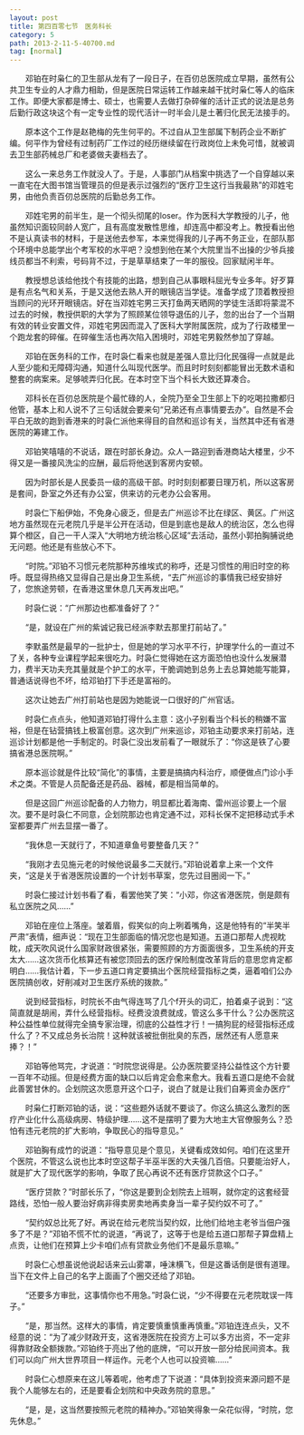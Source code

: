 ```yaml
---
layout: post
title: 第四百零七节　医务科长
category: 5
path: 2013-2-11-5-40700.md
tag: [normal]
---
```


　　邓铂在时枭仁的卫生部从龙有了一段日子，在百仞总医院成立早期，虽然有公共卫生专业的人才鼎力相助，但是医院日常运转工作越来越干扰时枭仁等人的临床工作。即便大家都是博士、硕士，也需要人去做打杂碎催的活计正式的说法是总务后勤行政这块这个有一定专业性的现代活计一时半会儿是土著归化民无法接手的。

　　原本这个工作是赵艳梅的先生何平的。不过自从卫生部属下制药企业不断扩编。何平作为曾经有过制药厂工作过的经历继续留在行政岗位上未免可惜，就被调去卫生部药械总厂和老婆做夫妻档去了。

　　这么一来总务工作就没人了。于是，人事部门从档案中挑选了一个自穿越以来一直宅在大图书馆当管理员的但是表示过强烈的“医疗卫生这行当我最熟”的邓姓宅男，由他负责百仞总医院的后勤总务工作。

　　邓姓宅男的前半生，是一个彻头彻尾的loser。作为医科大学教授的儿子，他虽然知识面较同龄人宽广，且有高度发散性思维，却连高中都没考上。教授看出他不是认真读书的材料，于是送他去参军，本来觉得我的儿子再不务正业，在部队那个环境中总能学出个考军校的水平吧？没想到他在某个大院里当不出操的少爷兵接线员都当不利索，号码背不过，于是草草结束了一年的服役。回家赋闲半年。

　　教授想总该给他找个有技能的出路，想到自己从事眼科屈光专业多年。好歹算是有点名气和关系，于是又送他去熟人开的眼镜店当学徒。准备学成了顶着教授担当顾问的光环开眼镜店。好在当邓姓宅男三天打鱼两天晒网的学徒生活即将蒙混不过去的时候，教授供职的大学为了照顾某位领导退伍的儿子，忽的出台了一个当期有效的转业安置文件，邓姓宅男因而混入了医科大学附属医院，成为了行政楼里一个跑龙套的碎催。在碎催生活也再次陷入困境时，邓姓宅男毅然参加了穿越。

　　邓铂在医务科的工作，在时袅仁看来也就是差强人意比归化民强得一点就是此人至少能和无障碍沟通，知道什么叫现代医学。而且时时刻刻都能冒出无数术语和整套的病案来。足够唬弄归化民。在本时空下当个科长大致还算凑合。

　　邓科长在百仞总医院是个最忙碌的人，全院乃至全卫生部上下的吃喝拉撒都归他管，基本上和人说不了三句话就会要来句“兄弟还有点事情要去办”。自然是不会平白无故的跑到香港来的时袅仁派他来得目的自然和巡诊有关，当然其中还有省港医院的筹建工作。

　　邓铂笑嘻嘻的不说话，跟在时部长身边。众人一路迎到香港商站大楼里，少不得又是一番接风洗尘的应酬，最后将他送到客房内安顿。

　　因为时部长是人民委员一级的高级干部。时时刻刻都要日理万机，所以这客房是套间，卧室之外还有办公室，供来访的元老办公会客用。

　　时袅仁下船伊始，不免身心疲乏，但是去广州巡诊不比在绿区、黄区。广州这地方虽然现在元老院几乎是半公开在活动，但是到底也是敌人的统治区，怎么也得算个橙区，自己一干人深入“大明地方统治核心区域”去活动，虽然小郭拍胸脯说绝无问题。他还是有些放心不下。

　　“时院。”邓铂不习惯元老院那种苏维埃式的称呼，还是习惯性的用旧时空的称呼。既显得热络又显得自己是出身卫生系统，“去广州巡诊的事情我已经安排好了，您旅途劳顿，在香港这里休息几天再发出吧。”

　　时袅仁说：“广州那边也都准备好了？”

　　“是，就设在广州的紫诚记我已经派李默去那里打前站了。”

　　李默虽然是最早的一批护士，但是她的学习水平不行，护理学什么的一直过不了关，各种专业课程学起来很吃力。时袅仁觉得她在这方面恐怕也没什么发展潜力，费半天功夫充其量就是个护工的水平，干脆调她到总务上去总算她能写能算，普通话说得也不坏，给邓铂打下手还是富裕的。

　　这次让她去广州打前站也是因为她能说一口很好的广州官话。

　　时袅仁点点头，他知道邓铂打得什么主意：这小子别看当个科长的稍嫌不富裕，但是在钻营搞钱上极富创意。这次到广州来巡诊，邓铂主动要求来打前站，连巡诊计划都是他一手制定的。时袅仁没出发前看了一眼就乐了：“你这是铁了心要搞省港总医院啊。”

　　原本巡诊就是件比较“简化”的事情，主要是搞搞内科治疗，顺便做点门诊小手术之类。不管是人员配备还是药品、器械，都是相当简单的。

　　但是这回广州巡诊配备的人力物力，明显都比着海南、雷州巡诊要上一个层次。要不是时袅仁不同意，企划院那边也肯定通不过，邓科长保不定把移动式手术室都要弄广州去显摆一番了。

　　“我休息一天就行了，不知道章鱼号要整备几天？”

　　“我刚才去见施元老的时候他说最多二天就行。”邓铂说着拿上来一个文件夹，“这是关于省港医院设置的一个计划书草案，您先过目圈阅一下。”

　　时袅仁接过计划书看了看，看罢他笑了笑：“小邓，你这省港医院，倒是颇有私立医院之风……”

　　邓铂在座位上落座。皱着眉，假笑似的向上咧着嘴角，这是他特有的“半笑半严肃”表情，细声说：“现在卫生部面临的情况您也是知道。五道口那帮人虎视眈眈，成天吹风说什么国家财政很紧张，需要照顾的方方面面很多，卫生系统的开支太大……这次货币化核算还有被您顶回去的医疗保险制度改革背后的意思您肯定都明白……我估计着，下一步五道口肯定要搞出个医院经营指标之类，逼着咱们公办医院搞创收，好削减对卫生医疗系统的拨款。”

　　说到经营指标，时院长不由气得连骂了几个f开头的词汇，拍着桌子说到：“这简直就是胡闹，弄什么经营指标。经费没浪费就成，管这么多干什么？公办医院这种公益性单位就得完全搞专家治理，彻底的公益性才行！一搞狗屁的经营指标还成什么了？不又成总务长治院！这种就该被批倒批臭的东西，居然还有人愿意来捧？！”

　　邓铂等他骂完，才说道：“时院您说得是。公办医院要坚持公益性这个方针要一百年不动摇。但是经费方面的缺口以后肯定会愈来愈大。我看五道口是绝不会就此善罢甘休的。企划院这次愿意开这个口子，说白了就是让我们自筹资金办医疗”

　　时枭仁打断邓铂的话，说：“这些题外话就不要谈了。你这么搞这么激烈的医疗产业化什么高级病房、特级护理……这不是摆明了要为大地主大官僚服务么？恐怕有违元老院的扩大影响，争取民心的指导意见。”

　　邓铂胸有成竹的说道：“指导意见是个意见，关键看成效如何。咱们在这里开个医院，不管这么说也比本时空这帮子半巫半医的大夫强几百倍。只要能治好人，就是扩大了现代医学的影响，争取了民心再说不还有医疗贷款这个口子。”

　　“医疗贷款？”时部长乐了，“你这是要到企划院去上班啊，就你定的这套经营路线，恐怕一般人要治好病非得卖房卖地再卖身当一辈子契约奴不可了。”

　　“契约奴总比死了好。再说在给元老院当契约奴，比他们给地主老爷当佃户强多了不是？”邓铂不慌不忙的说道，“再说了，这等于也是给五道口那帮子算盘精上点贡，让他们在预算上少卡咱们点有贷款业务他们不是最乐意嘛。”

　　时袅仁心想虽说他说起话来云山雾罩，唾沫横飞，但是这番话倒是很有道理。当下在文件上自己的名字上面画了个圈交还给了邓铂。

　　“还要多方审批，这事情你也不用急。”时袅仁说，“少不得要在元老院耽误一阵子。”

　　“是，那当然。这样大的事情，肯定要慎重慎重再慎重。”邓铂连连点头，又不经意的说：“为了减少财政开支，这省港医院在投资方上可以多方出资，不一定非得靠财政全额拨款。”邓铂终于亮出了他的底牌，“可以开放一部分给民间资本。我们可以向广州大世界项目一样运作。元老个人也可以投资嘛……”

　　时袅仁心想原来在这儿等着呢，他考虑了下说道：“具体到投资来源问题不是我个人能够左右的，还是要看企划院和中央政务院的意思。”

　　“是，是，这当然要按照元老院的精神办。”邓铂笑得象一朵花似得，“时院，您先休息。”